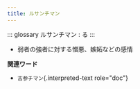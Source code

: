 ```yaml
---
title: ルサンチマン
---
```


::: glossary
ルサンチマン : る
:::

-   弱者の強者に対する憎悪、嫉妬などの感情

**関連ワード**

-   `古参チマン`{.interpreted-text role="doc"}
